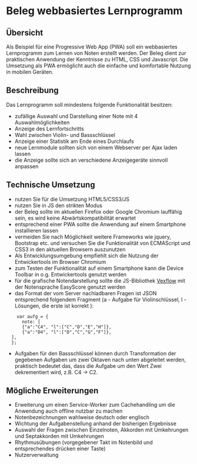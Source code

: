 # Beleg webbasiertes Lernprogramm

## Übersicht
Als Beispiel für eine Progressive Web App (PWA) soll ein webbasiertes Lernprogramm zum Lernen von Noten erstellt werden.
Der Beleg dient zur praktischen Anwendung der Kenntnisse zu HTML, CSS und Javascript. Die Umsetzung als PWA ermöglicht auch die einfache und komfortable Nutzung in mobilen Geräten. 


## Beschreibung
Das Lernprogramm soll mindestens folgende Funktionalität besitzen:
- zufällige Auswahl und Darstellung einer Note mit 4 Auswahlmöglichkeiten
- Anzeige des Lernfortschritts
- Wahl zwischen Violin- und Bassschlüssel
- Anzeige einer Statistik am Ende eines Durchlaufs
- neue Lernmodule sollten sich von einem Webserver per Ajax laden lassen
- die Anzeige sollte sich an verschiedene Anzeigegeräte sinnvoll anpassen

## Technische Umsetzung
- nutzen Sie für die Umsetzung HTML5/CSS3/JS 
- nutzen Sie in JS den strikten Modus 
- der Beleg sollte im aktuellen Firefox oder Google Chromium lauffähig sein, es wird keine Abwärtskompatibilität erwartet
- entsprechend einer PWA sollte die Anwendung auf einem Smartphone installieren lassen
- vermeiden Sie nach Möglichkeit weitere Frameworks wie jquery, Bootstrap etc. und versuchen Sie die Funktionalität von ECMAScript und CSS3 in den aktuellen Browsern auszunutzen
- Als Entwicklungsumgebung empfiehlt sich die Nutzung der Entwickertools im Browser Chromium
- zum Testen der Funktionalität auf einem Smartphone kann die Device Toolbar in o.g. Entwickertools genutzt werden
- für die grafische Notendarstellung sollte die JS-Bibliothek [Vexflow](https://github.com/0xfe/vexflow) mit der Notensprache EasyScore genutzt werden
- das Format der vom Server nachladbaren Fragen ist JSON entsprechend folgendem Fragment (a - Aufgabe für Violinschlüssel, l - Lösungen, die erste ist korrekt ):
```
 	var aufg = { 
	  note: [
  	  {"a":"C4", "l":["C","D","E","H"]},
  	  {"a":"D4", "l":["D","C","G","F"]},
  ], 
  };
```
- Aufgaben für den Bassschlüssel können durch Transformation der gegebenen Aufgaben um zwei Oktaven nach unten abgeleitet werden, praktisch bedeutet das, dass die Aufgabe um den Wert Zwei dekrementiert wird, z.B. C4 -> C2.


## Mögliche Erweiterungen
- Erweiterung um einen Service-Worker zum Cachehandling um die Anwendung auch offline nutzbar zu machen
- Notenbezeichnungen wahlweise deutsch oder englisch
- Wichtung der Aufgabenstellung anhand der bisherigen Ergebnisse
- Auswahl der Fragen zwischen Einzelnoten, Akkorden mit Umkehrungen und Septakkorden mit Umkehrungen
- Rhythmusübungen (vorgegebener Takt im Notenbild  und entsprechendes drücken einer Taste)
- Nutzerverwaltung
